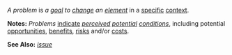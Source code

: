 *A problem* is *a [goal](https://github.com/gcassel/Modular-Organization-Terminology/blob/master/terms/goal.md) to [change](https://github.com/gcassel/Modular-Organization-Terminology/blob/master/terms/change.md) an [element](https://github.com/gcassel/Modular-Organization-Terminology/blob/master/terms/element.md)* in a [specific](https://github.com/gcassel/Modular-Organization-Terminology/blob/master/terms/specific.md) [context](https://github.com/gcassel/Modular-Organization-Terminology/blob/master/terms/context.md).
		
**Notes:** *Problems* [indicate](https://github.com/gcassel/Modular-Organization-Terminology/blob/master/terms/indicate.md) *[perceived](https://github.com/gcassel/Modular-Organization-Terminology/blob/master/terms/perceive.md) [potential](https://github.com/gcassel/Modular-Organization-Terminology/blob/master/terms/potential.md) [conditions](https://github.com/gcassel/Modular-Organization-Terminology/blob/master/terms/status.md)*, including potential [opportunities](https://github.com/gcassel/Modular-Organization-Terminology/blob/master/terms/opportunity.md), [benefits](https://github.com/gcassel/Modular-Organization-Terminology/blob/master/terms/benefit.md), [risks](https://github.com/gcassel/Modular-Organization-Terminology/blob/master/terms/risk.md) and/or [costs](https://github.com/gcassel/Modular-Organization-Terminology/blob/master/terms/cost.md).
		
**See Also:** *[issue](https://github.com/gcassel/Modular-Organization-Terminology/blob/master/terms/issue.md)*
